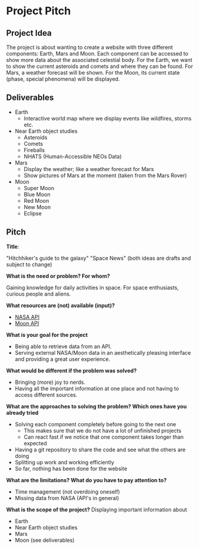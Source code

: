 # Project Pitch
## Project Idea
The project is about wanting to create a website with three different components: Earth, Mars and Moon. Each component can be accessed to show more data about the associated celestial body. For the Earth, we want to show the current asteroids and comets and where they can be found. For Mars, a weather forecast will be shown. For the Moon, its current state (phase, special phenomena) will be displayed.


## Deliverables
- Earth
  - Interactive world map where we display events like wildfires, storms etc.
- Near Earth object studies
  - Asteroids
  - Comets
  - Fireballs
  - NHATS (Human-Accessible NEOs Data)
- Mars
  - Display the weather; like a weather forecast for Mars
  - Show pictures of Mars at the moment (taken from the Mars Rover)
- Moon
  - Super Moon
  - Blue Moon
  - Red Moon
  - New Moon
  - Eclipse


## Pitch
**Title**: 

"Hitchhiker's guide to the galaxy"
"Space News"
(both ideas are drafts and subject to change)

**What is the need or problem? For whom?**

Gaining knowledge for daily activities in space. For space enthusiasts, curious people and aliens.

**What resources are (not) available (input)?**

- [NASA API](https://api.nasa.gov/)
- [Moon API](https://dev.qweather.com/en/docs/api/astronomy/moon-and-moon-phase/)
  
**What is your goal for the project**
- Being able to retrieve data from an API.
- Serving external NASA/Moon data in an aesthetically pleasing interface and providing a great user experience.
  
**What would be different if the problem was solved?**
- Bringing (more) joy to nerds.
- Having all the important information at one place and not having to access different sources.

**What are the approaches to solving the problem? Which ones have you already tried**
- Solving each component completely before going to the next one
  - This makes sure that we do not have a lot of unfinished projects
  - Can react fast if we notice that one component takes longer than expected
- Having a git repository to share the code and see what the others are doing
- Splitting up work and working efficiently
- So far, nothing has been done for the website

**What are the limitations? What do you have to pay attention to?**
- Time management (not overdoing oneself)
- Missing data from NASA (API's in general)
  
**What is the scope of the project?**
Displaying important information about
- Earth
- Near Earth object studies
- Mars
- Moon
(see deliverables)